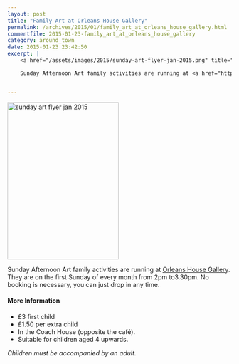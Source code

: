 ```yaml
---
layout: post
title: "Family Art at Orleans House Gallery"
permalink: /archives/2015/01/family_art_at_orleans_house_gallery.html
commentfile: 2015-01-23-family_art_at_orleans_house_gallery
category: around_town
date: 2015-01-23 23:42:50
excerpt: |
    <a href="/assets/images/2015/sunday-art-flyer-jan-2015.png" title="See larger version of - sunday art flyer jan 2015"><img src="/assets/images/2015/sunday-art-flyer-jan-2015_thumb.png" width="150" height="212" alt="sunday art flyer jan 2015" class="photo right" /></a>

    Sunday Afternoon Art family activities are running at <a href="https://stmargarets.london/directory/gallery/200506150208">Orleans House Gallery</a> They are on the first Sunday of every month from 2pm to3.30pm.  No booking is necessary, you can just drop in any time.


---
```


<a href="/assets/images/2015/sunday-art-flyer-jan-2015.png" title="See larger version of - sunday art flyer jan 2015"><img src="/assets/images/2015/sunday-art-flyer-jan-2015_thumb.png" width="250" height="353" alt="sunday art flyer jan 2015" class="photo right" /></a>

Sunday Afternoon Art family activities are running at [Orleans House Gallery](/directory/gallery/200506150208). They are on the first Sunday of every month from 2pm to3.30pm. No booking is necessary, you can just drop in any time.

#### More Information

-   £3 first child
-   £1.50 per extra child
-   In the Coach House (opposite the café).
-   Suitable for children aged 4 upwards.

*Children must be accompanied by an adult.*

